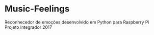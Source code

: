 # Music-Feelings
Reconhecedor de emoções desenvolvido em Python para Raspberry Pi
Projeto Integrador 2017 
